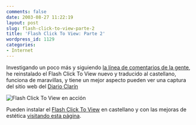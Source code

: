 ```yaml
---
comments: false
date: 2003-08-27 11:22:19
layout: post
slug: flash-click-to-view-parte-2
title: 'Flash Click To View: Parte 2'
wordpress_id: 1129
categories:
- Internet
---
```


Investigando un poco más y siguiendo [la línea de comentarios de la gente](http://www.minid.net/archivos/categorias/mozilla/frena_el_flash_con_flash_click_to_view.php), he reinstalado el Flash Click To View nuevo y traducido al castellano, funciona de maravillas, y tiene un mejor aspecto pueden ver una captura del sitio web del [Diario Clarín](http://www.clarin.com.ar)





![Flash Click To View en acción](/archivos/flash-to-click.png)





Pueden instalar el [Flash Click To View](http://extensionroom.mozdev.org/more-info.php/flashclick) en castellano y con las mejoras de estética [visitando esta página](http://pascal.chevrel.free.fr/mozilla/viewtopic.php?t=27&#38;sid=ebba0b9bad02c61c10f467a0fa7a29fd).




 
